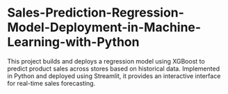 # Sales-Prediction-Regression-Model-Deployment-in-Machine-Learning-with-Python
This project builds and deploys a regression model using XGBoost to predict product sales across stores based on historical data. Implemented in Python and deployed using Streamlit, it provides an interactive interface for real-time sales forecasting.

